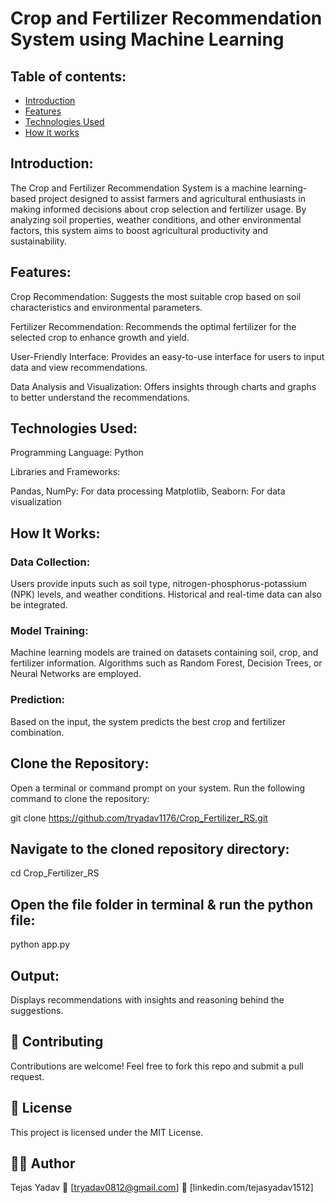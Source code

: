 # Crop and Fertilizer Recommendation System using Machine Learning

## Table of contents:
- [Introduction](#introduction)
- [Features](#features)
- [Technologies Used](#technologies_used)
- [How it works](#how_it_works)
## Introduction:

The Crop and Fertilizer Recommendation System is a machine learning-based project designed to assist farmers and agricultural enthusiasts in making informed decisions about crop selection and fertilizer usage. By analyzing soil properties, weather conditions, and other environmental factors, this system aims to boost agricultural productivity and sustainability.

## Features:

Crop Recommendation: Suggests the most suitable crop based on soil characteristics and environmental parameters.

Fertilizer Recommendation: Recommends the optimal fertilizer for the selected crop to enhance growth and yield.

User-Friendly Interface: Provides an easy-to-use interface for users to input data and view recommendations.

Data Analysis and Visualization: Offers insights through charts and graphs to better understand the recommendations.

## Technologies Used:

Programming Language: Python

Libraries and Frameworks:

Pandas, NumPy: For data processing
Matplotlib, Seaborn: For data visualization

## How It Works:

### Data Collection:

Users provide inputs such as soil type, nitrogen-phosphorus-potassium (NPK) levels, and weather conditions.
Historical and real-time data can also be integrated.

### Model Training:

Machine learning models are trained on datasets containing soil, crop, and fertilizer information.
Algorithms such as Random Forest, Decision Trees, or Neural Networks are employed.

### Prediction:

Based on the input, the system predicts the best crop and fertilizer combination.

## Clone the Repository:
Open a terminal or command prompt on your system.
Run the following command to clone the repository:

git clone https://github.com/tryadav1176/Crop_Fertilizer_RS.git

## Navigate to the cloned repository directory:

cd Crop_Fertilizer_RS

## Open the file folder in terminal & run the python file:

python app.py 

## Output:

Displays recommendations with insights and reasoning behind the suggestions.

## 🤝 Contributing

Contributions are welcome! Feel free to fork this repo and submit a pull request.

## 📜 License

This project is licensed under the MIT License.

## 👨‍💻 Author

Tejas Yadav
📧 [tryadav0812@gmail.com]
🔗 [linkedin.com/tejasyadav1512]


